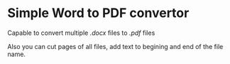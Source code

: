 # Simple Word to PDF convertor

Capable to convert multiple *.docx* files to *.pdf* files

Also you can cut pages of all files, add text to begining and end of the file name.
